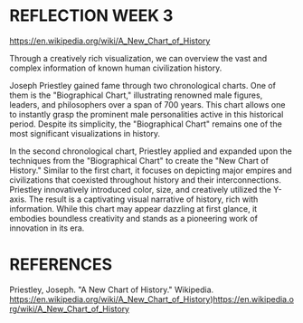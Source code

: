 # REFLECTION WEEK 3

https://en.wikipedia.org/wiki/A_New_Chart_of_History

Through a creatively rich visualization, we can overview the vast and complex information of known human civilization history.

Joseph Priestley gained fame through two chronological charts. One of them is the "Biographical Chart," illustrating renowned male figures, leaders, and philosophers over a span of 700 years. This chart allows one to instantly grasp the prominent male personalities active in this historical period. Despite its simplicity, the "Biographical Chart" remains one of the most significant visualizations in history.

In the second chronological chart, Priestley applied and expanded upon the techniques from the "Biographical Chart" to create the "New Chart of History." Similar to the first chart, it focuses on depicting major empires and civilizations that coexisted throughout history and their interconnections. Priestley innovatively introduced color, size, and creatively utilized the Y-axis. The result is a captivating visual narrative of history, rich with information. While this chart may appear dazzling at first glance, it embodies boundless creativity and stands as a pioneering work of innovation in its era.

# REFERENCES
Priestley, Joseph. "A New Chart of History." Wikipedia. https://en.wikipedia.org/wiki/A_New_Chart_of_History)https://en.wikipedia.org/wiki/A_New_Chart_of_History

